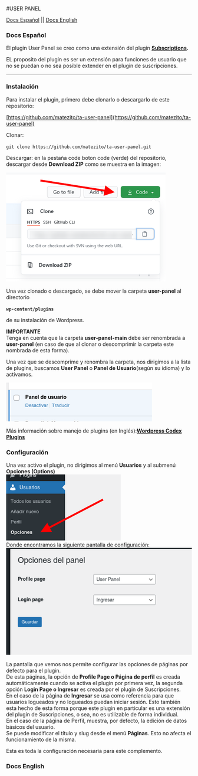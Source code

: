 #USER PANEL

[Docs Español](#spa) || [Docs English](#eng)

### <a id="spa"></a>Docs Español

El plugin User Panel se creo como una extensión del plugin **[Subscriptions](https://genosha-tech.github.io/ta-suscripciones/).**

EL proposito del plugin es ser un extensión para funciones de usuario que no se puedan o no sea posible extender en el plugin de suscripciones.

* * *

### Instalación

Para instalar el plugin, primero debe clonarlo o descargarlo de este repositorio:

[https://github.com/matezito/ta-user-panel](https://github.com/matezito/ta-user-panel)

Clonar:

`git clone https://github.com/matezito/ta-user-panel.git`

Descargar: en la pestaña code boton code (verde) del repositorio, descargar desde **Download ZIP** como se muestra en la imagen:

![](docs/img/img1.png)

Una vez clonado o descargado, se debe mover la carpeta **user-panel** al directorio  

**`wp-content/plugins`**

de su instalación de Wordpress.

**IMPORTANTE**  
Tenga en cuenta que la carpeta **user-panel-main** debe ser renombrada a **user-panel** (en caso de que al clonar o descomprimir la carpeta este nombrada de esta forma).

Una vez que se descomprime y renombra la carpeta, nos dirigimos a la lista de plugins, buscamos **User Panel** o **Panel de Usuario**(según su idioma) y lo activamos.  

![](docs/img/img2.png)

Más información sobre manejo de plugins (en Inglés):**[Wordpress Codex Plugins](https://wordpress.org/support/article/managing-plugins/)**


### Configuración

Una vez activo el plugin, no dirigimos al menú **Usuarios** y al submenú **Opciones (Options)**  
![](docs/img/img3.png)  
Donde encontramos la siguiente pantalla de configuración:  
![](docs/img/img4.png)  

La pantalla que vemos nos permite configurar las opciones de páginas por defecto para el plugin.  
De esta páginas, la opción de **Profile Page o Página de perfil** es creada automáticamente cuando se activa el plugin por primera vez, la segunda opción **Login Page o Ingresar** es creada por el plugin de Suscripciones.  
En el caso de la página de **Ingresar** se usa como referencia para que usuarios logueados y no logueados puedan iniciar sesión. Esto también esta hecho de esta forma porque este plugin en particular es una extensión del plugin de Suscripciones, o sea, no es utilizable de forma individual.  
En el caso de la página de Perfil, muestra, por defecto, la edición de datos básicos del usuario.  
Se puede modificar el título y slug desde el menú **Páginas**. Esto no afecta el funcionamiento de la misma.

Esta es toda la configuración necesaria para este complemento.


### <a id="eng"></a>Docs English


